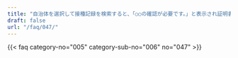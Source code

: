 ```yaml
---
title: "自治体を選択して接種記録を検索すると、「○○の確認が必要です。」と表示され証明書を発行できません。どうすれば良いですか。"
draft: false
url: "/faq/047/"
---
```


{{< faq category-no="005" category-sub-no="006" no="047" >}}
